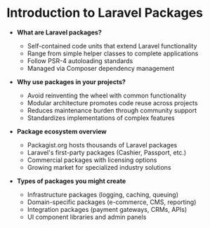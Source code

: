 # Introduction to Laravel Packages

- **What are Laravel packages?**
  - Self-contained code units that extend Laravel functionality
  - Range from simple helper classes to complete applications
  - Follow PSR-4 autoloading standards
  - Managed via Composer dependency management

- **Why use packages in your projects?**
  - Avoid reinventing the wheel with common functionality
  - Modular architecture promotes code reuse across projects
  - Reduces maintenance burden through community support
  - Standardizes implementations of complex features

- **Package ecosystem overview**
  - Packagist.org hosts thousands of Laravel packages
  - Laravel's first-party packages (Cashier, Passport, etc.)
  - Commercial packages with licensing options
  - Growing market for specialized industry solutions

- **Types of packages you might create**
  - Infrastructure packages (logging, caching, queuing)
  - Domain-specific packages (e-commerce, CMS, reporting)
  - Integration packages (payment gateways, CRMs, APIs)
  - UI component libraries and admin panels
